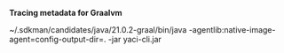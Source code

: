 **Tracing metadata for Graalvm**

~/.sdkman/candidates/java/21.0.2-graal/bin/java -agentlib:native-image-agent=config-output-dir=. -jar yaci-cli.jar
